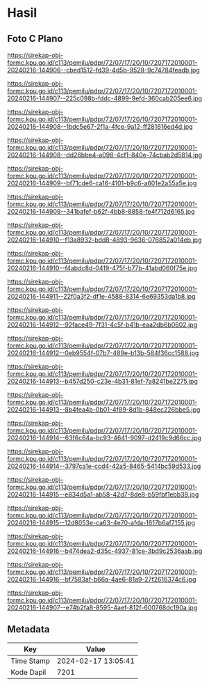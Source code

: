 # Hasil

## Foto C Plano

https://sirekap-obj-formc.kpu.go.id/c113/pemilu/pdpr/72/07/17/20/10/7207172010001-20240216-144906--cbed1512-fd39-4d5b-9528-9c74784feadb.jpg

https://sirekap-obj-formc.kpu.go.id/c113/pemilu/pdpr/72/07/17/20/10/7207172010001-20240216-144907--225c098b-fddc-4899-9efd-360cab205ee6.jpg

https://sirekap-obj-formc.kpu.go.id/c113/pemilu/pdpr/72/07/17/20/10/7207172010001-20240216-144908--1bdc5e67-2f1a-4fce-9a12-ff281616ed4d.jpg

https://sirekap-obj-formc.kpu.go.id/c113/pemilu/pdpr/72/07/17/20/10/7207172010001-20240216-144908--dd26bbe4-a098-4cf1-840e-74cbab2d5814.jpg

https://sirekap-obj-formc.kpu.go.id/c113/pemilu/pdpr/72/07/17/20/10/7207172010001-20240216-144909--bf71cde6-ca16-4101-b9c6-a601e2a55a5e.jpg

https://sirekap-obj-formc.kpu.go.id/c113/pemilu/pdpr/72/07/17/20/10/7207172010001-20240216-144909--341bafef-b62f-4bb8-8858-fe4f712d6165.jpg

https://sirekap-obj-formc.kpu.go.id/c113/pemilu/pdpr/72/07/17/20/10/7207172010001-20240216-144910--f13a8932-bdd8-4893-9636-076852a014eb.jpg

https://sirekap-obj-formc.kpu.go.id/c113/pemilu/pdpr/72/07/17/20/10/7207172010001-20240216-144910--f4abdc8d-0419-475f-b77b-41abd060f75e.jpg

https://sirekap-obj-formc.kpu.go.id/c113/pemilu/pdpr/72/07/17/20/10/7207172010001-20240216-144911--22f0a3f2-df1e-4588-8314-6e69353da1b8.jpg

https://sirekap-obj-formc.kpu.go.id/c113/pemilu/pdpr/72/07/17/20/10/7207172010001-20240216-144912--92face49-7f31-4c5f-b41b-eaa2db6b0602.jpg

https://sirekap-obj-formc.kpu.go.id/c113/pemilu/pdpr/72/07/17/20/10/7207172010001-20240216-144912--0eb9554f-07b7-489e-b13b-584f36cc1588.jpg

https://sirekap-obj-formc.kpu.go.id/c113/pemilu/pdpr/72/07/17/20/10/7207172010001-20240216-144913--b457d250-c23e-4b31-81ef-7a8241be2275.jpg

https://sirekap-obj-formc.kpu.go.id/c113/pemilu/pdpr/72/07/17/20/10/7207172010001-20240216-144913--8b4fea4b-0b01-4f89-8d1b-848ec226bbe5.jpg

https://sirekap-obj-formc.kpu.go.id/c113/pemilu/pdpr/72/07/17/20/10/7207172010001-20240216-144914--63f6c64a-bc93-4641-9097-d2419c9d66cc.jpg

https://sirekap-obj-formc.kpu.go.id/c113/pemilu/pdpr/72/07/17/20/10/7207172010001-20240216-144914--3797ca1e-ccd4-42a5-8465-5414bc59d533.jpg

https://sirekap-obj-formc.kpu.go.id/c113/pemilu/pdpr/72/07/17/20/10/7207172010001-20240216-144915--e834d5a1-ab58-42d7-8de8-b59fbf1ebb39.jpg

https://sirekap-obj-formc.kpu.go.id/c113/pemilu/pdpr/72/07/17/20/10/7207172010001-20240216-144915--12d8053e-ca63-4e70-afda-1617b6af7155.jpg

https://sirekap-obj-formc.kpu.go.id/c113/pemilu/pdpr/72/07/17/20/10/7207172010001-20240216-144916--b474dea2-d35c-4937-81ce-3bd9c2536aab.jpg

https://sirekap-obj-formc.kpu.go.id/c113/pemilu/pdpr/72/07/17/20/10/7207172010001-20240216-144916--bf7583af-b66a-4ae6-81a9-27f2616374c6.jpg

https://sirekap-obj-formc.kpu.go.id/c113/pemilu/pdpr/72/07/17/20/10/7207172010001-20240216-144907--e74b2fa8-8595-4aef-812f-600768dc190a.jpg


## Metadata

| Key        | Value               |
| ---------- | ------------------- |
| Time Stamp | 2024-02-17 13:05:41 |
| Kode Dapil | 7201                |




